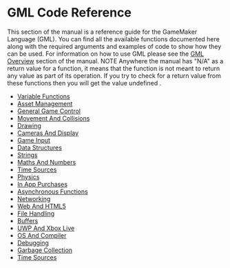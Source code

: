 #  GML Code  Reference

This section of the manual is a reference guide for the GameMaker
Language (GML). You can find all the available functions documented here
along with the required arguments and examples of code to show how they
can be used. For information on how to use GML please see the [GML
Overview](../GML_Overview/GML_Overview) section of the manual. NOTE
Anywhere the manual has "N/A" as a return value for a function, it means
that the function is not meant to return any value as part of its
operation. If you try to check for a return value from these functions
then you will get the value undefined .

-   [Variable Functions](Variable_Functions/Variable_Functions)
-   [Asset Management](Asset_Management/Asset_Management)
-   [General Game
    Control](General_Game_Control/General_Game_Control)
-   [Movement And
    Collisions](Movement_And_Collisions/Movement_And_Collisions)
-   [Drawing](Drawing/Drawing)
-   [Cameras And Display](Cameras_And_Display/Cameras_And_Display)
-   [Game Input](Game_Input/Game_Input)
-   [Data Structures](Data_Structures/Data_Structures)
-   [Strings](Strings/Strings)
-   [Maths And Numbers](Maths_And_Numbers/Maths_And_Numbers)
-   [Time Sources](Time_Sources/Time_Sources)
-   [Physics](Physics/Physics)
-   [In App Purchases](In_App_Purchases/In_App_Purchases)
-   [Asynchronous
    Functions](Asynchronous_Functions/Asynchronous_Functions)
-   [Networking](Networking/Networking)
-   [Web And HTML5](Web_And_HTML5/Web_And_HTML5)
-   [File Handling](File_Handling/File_Handling)
-   [Buffers](Buffers/Buffers)
-   [UWP And Xbox Live](UWP_And_XBox_Live/UWP_And_XBox_Live)
-   [OS And Compiler](OS_And_Compiler/OS_And_Compiler)
-   [Debugging](Debugging/Debugging)
-   [Garbage Collection](Garbage_Collection/Garbage_Collection)
-   [Time Sources](Time_Sources/Time_Sources)
